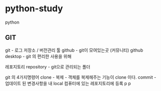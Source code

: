 # python-study
python

## GIT
git - 로그 저장소 / 버전관리 툴
github - git이 모여있는곳 (커뮤니티)
github desktop - git 의 편리한 사용을 위해

레포지토리 repository - git으로 관리되는 폴더

git 의 4가지명령어
clone - 복제 - 객체를 복제헤주는 기능이 clone 이다.
commit - 업데이트 된 변경사항을 내 local 컴퓨터에 있는 레포지토리에 등록
p
p

